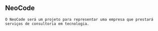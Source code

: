 ## NeoCode
    O NeoCode será um projeto para representar uma empresa que prestará serviços de consultoria em tecnologia.

